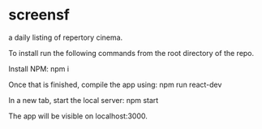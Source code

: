 # screensf
a daily listing of repertory cinema.

To install run the following commands from the root directory of the repo.

Install NPM: 
npm i

Once that is finished, compile the app using:
npm run react-dev

In a new tab, start the local server:
npm start

The app will be visible on localhost:3000.
